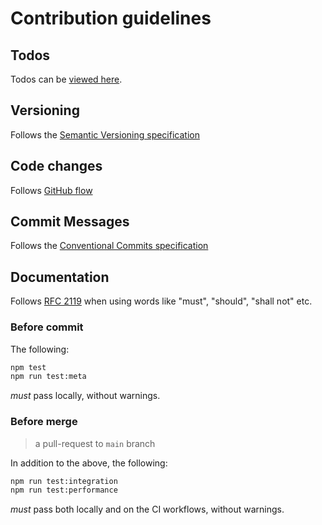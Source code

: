 # Contribution guidelines

## Todos

Todos can be [viewed here][todos].

## Versioning

Follows the [Semantic Versioning specification][semver]

## Code changes

Follows [GitHub flow][github-flow]

## Commit Messages

Follows the [Conventional Commits specification][conv-comm]

## Documentation

Follows [RFC 2119][rfc-2119] when using words
like "must", "should", "shall not" etc.

### Before commit

The following:

```bash
npm test
npm run test:meta
```

 *must* pass locally, without warnings.

### Before merge

> a pull-request to `main` branch

In addition to the above, the following:

```bash
npm run test:integration
npm run test:performance
```

*must* pass both locally and on the CI workflows, without warnings.

[todos]: ./TODO.md
[workflows]: ./workflows
[semver]: https://semver.org/
[conv-comm]: https://www.conventionalcommits.org/en/v1.0.0/#summary
[github-flow]: https://docs.github.com/en/get-started/using-github/github-flow
[func-req]: https://en.wikipedia.org/wiki/Functional_requirement
[non-func-req]: https://en.wikipedia.org/wiki/Non-functional_requirement
[rfc-2119]: https://www.ietf.org/rfc/rfc2119.txt
